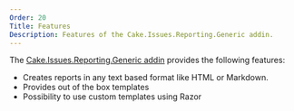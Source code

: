 ```yaml
---
Order: 20
Title: Features
Description: Features of the Cake.Issues.Reporting.Generic addin.
---
```

The [Cake.Issues.Reporting.Generic addin] provides the following features:

* Creates reports in any text based format like HTML or Markdown.
* Provides out of the box templates
* Possibility to use custom templates using Razor

[Cake.Issues.Reporting.Generic addin]: https://www.nuget.org/packages/Cake.Issues.Reporting.Generic